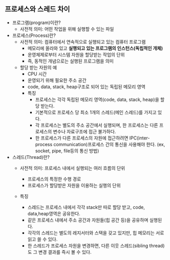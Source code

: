 ## 프로세스와 스레드 차이
* 프로그램(program)이란?
  * 사전적 의미: 어떤 작업을 위해 실행할 수 있는 파일
* 프로세스(Process)란?
  * 사전적 의미: 컴퓨터에서 연속적으로 실행되고 있는 컴퓨터 프로그램
    * 메모리에 올라와 있고 <b>실행되고 있는 프로그램의 인스턴스(독립적인 개체)</b>
    * 운영체제로부터 시스템 자원을 할당받는 작업의 단위
    * 즉, 동적인 개념으로는 실행된 프로그램을 의미
  * 할당 받는 자원의 예
    * CPU 시간
    * 운영되기 위해 필요한 주소 공간
    * code, data, stack, heap구조로 되어 있는 독립된 메모리 영역
    * 특징
      * 프로세스는 각각 독립된 메모리 영역(code, data, stack, heap)을 할당 받는다.
      * 기본적으로 프로세스 당 최소 1개의 스레드(메인 스레드)를 가지고 있다.
      * 각 프로세스는 별도의 주소 공간에서 실행되며, 한 프로세스는 다른 프로세스의 변수나 자료구조에 접근 불가하다.
      * 한 프로세스가 다른 프로세스의 자원에 접근하려면 IPC(inter-process communication)프로세스 간의 통신을 사용해야 한다. (ex, socket, pipe, file등의 통신 방법)
* 스레드(Thread)란?
  * 사전적 의미: 프로세스 내에서 실행되는 여러 흐름의 단위
    * 프로세스의 특정한 수행 경로
    * 프로세스가 할당받은 자원을 이용하는 실행의 단위
  
  * 특징
    * 스레드는 프로세스 내에서 각각 stack만 따로 할당 받고, code, data,heap영역은 공유한다.
    * 같은 프로세스 내에서 주소 공간과 자원들(힙 공간 등)을 공유하며 실행된다.
    * 각각의 스레드는 별도의 레지서터와 스택을 갖고 있지만, 힙 메모리는 서로 읽고 쓸 수 있다.
    * 한 스레드가 프로세스 자원을 변경하면, 다른 이웃 스레드(sibling thread)도 그 변경 결과를 즉시 볼 수 있다.
    
  